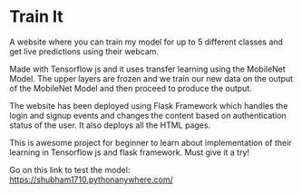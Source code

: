 # Train It
A website where you can train my model for up to 5 different classes and get live predictions using their webcam.

Made with Tensorflow js and it uses transfer learning using the MobileNet Model. The upper layers are frozen and we train our new data on the output of the MobileNet Model and then proceed to produce the output.

The website has been deployed using Flask Framework which handles the login and signup events and changes the content based on authentication status of the user. It also deploys all the HTML pages.

This is awesome project for beginner to learn about implementation of their learning in Tensorflow js and flask framework. Must give it a try!

Go on this link to test the model: https://shubham1710.pythonanywhere.com/
